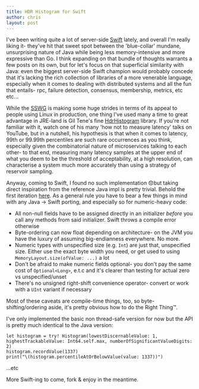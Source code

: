 ```yaml
---
title: HDR Histogram for Swift
author: chris
layout: post
---
```


I've been writing quite a lot of server-side [Swift](https://swift.org) lately, and overall I'm really liking it- they've hit that sweet spot between the 'blue-collar' mundane, unsurprising nature of Java while being less memory-intensive and more expressive than Go. I think expanding on that bundle of thoughts warrants a few posts on its own, but for let's focus on that superficial similarity with Java: even the biggest server-side Swift champion would probably concede that it's lacking the rich collection of libraries of a more venerable language, especially when it comes to dealing with distributed systems and all the fun that entails- rpc, failure detection, consensus, membership, metrics, etc etc...

While the [SSWG](https://swift.org/server/) is making some huge strides in terms of its appeal to people using Linux in production, one thing I've used many a time to great advantage in JRE-land is Gil Tene's fine [HdrHistogram](http://hdrhistogram.org) library. If you're not familiar with it, watch one of his many 'how not to measure latency' talks on YouTube, but in a nutshell, his hypothesis is that when it comes to latency, 99th or 99.99th percentiles are such rare occurrences as you think, especially given the combinatorial nature of microservices talking to each other- to that end, measuring many latency samples at the upper end of what you deem to be the threshold of acceptability, at a high resolution, can characterise a system much more accurately than using a strategy of reservoir sampling.

Anyway, coming to Swift, I found no such implementation 😞but taking direct inspiration from the reference Java impl is pretty trivial. Behold the first iteration [here](https://github.com/tuplestream/HdrHistogram). As a general rule you have to bear a few things in mind with any Java -> Swift porting, and especially so for numeric-heavy code:

* All non-null fields have to be assigned directly in an initializer _before_ you call any methods from said initializer. Swift throws a compile error otherwise
* Byte-ordering can now float depending on architecture- on the JVM you have the luxury of assuming big-endianness everywhere. No more.
* Numeric types with unspecified size (e.g. `Int`) are just that, unspecified size. Either use the exact byte width you need, or get used to using `MemoryLayout.size(ofValue: ...)` a lot
* Don't be afraid to make numeric fields optional- you don't pay the same cost of `Optional<Long>`, e.t.c and it's clearer than testing for actual zero vs unspecified/unset
* There's no unsigned right-shift convenience operator- convert or work with a `UInt` variant if necessary

Most of these caveats are compile-time things, too, so byte-shifting/ordering aside, it's pretty obvious how to do the Right Thing™.

I've only implemented the basic non thread-safe version for now but the API is pretty much identical to the Java version:

```
let histogram = try! Histogram(lowestDiscernableValue: 1, highestTrackableValue: Int64.self.max, numberOfSignificantValueDigits: 2)
histogram.recordValue(1337)
print("\(histogram.percentileAtOrBelowValue(value: 1337))")
```

...etc

More Swift-ing to come, fork & enjoy in the meantime.